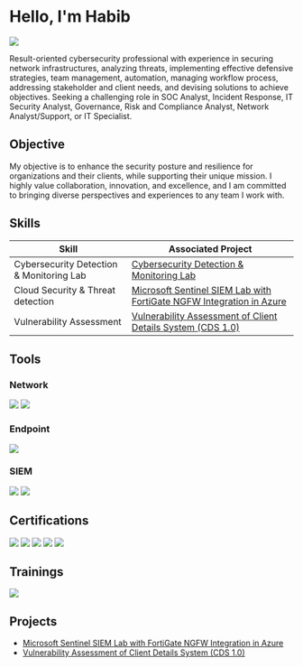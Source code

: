 # Hello, I'm Habib
<a href="mailto:mustaphahabib2@gmail.com"><img src="https://img.shields.io/badge/-Email-D14836?&style=for-the-badge&logo=Gmail&logoColor=white" /></a>


Result-oriented cybersecurity professional with experience in securing network infrastructures, analyzing threats, implementing effective defensive strategies, team management,  automation, managing workflow process, addressing stakeholder and client needs, and devising solutions to achieve objectives. Seeking a challenging role in SOC Analyst, Incident Response, IT Security Analyst, Governance, Risk and Compliance Analyst, Network Analyst/Support, or IT Specialist.

## Objective

My objective is to enhance the security posture and resilience for organizations and their clients, while supporting their unique mission. I highly value collaboration, innovation, and excellence, and I am committed to bringing diverse perspectives and experiences to any team I work with.

## Skills

| Skill                                         | Associated Project         |
|-----------------------------------------------|----------------------------|
| Cybersecurity Detection & Monitoring Lab | <a href="https://github.com/CyberBibs/Home-Lab">Cybersecurity Detection & Monitoring Lab</a>|
| Cloud Security & Threat detection        | <a href="https://github.com/CyberBibs/Microsoft-Sentinel-SIEM-Lab-with-FortiGate-NGFW-Integration-in-Azure">Microsoft Sentinel SIEM Lab with FortiGate NGFW Integration in Azure </a>|
| Vulnerability Assessment | <a href="https://github.com/CyberBibs/Vulnerability-Analysis-of-Client-Details-System/tree/main">Vulnerability Assessment of Client Details System (CDS 1.0)</a>|


## Tools

### Network
<div>
    <img src="https://img.shields.io/badge/-Wireshark-1679A7?&style=for-the-badge&logo=Wireshark&logoColor=white" />
    <img src="https://img.shields.io/badge/-Snort-FF3366?&style=for-the-badge&logo=Snort&logoColor=white">
</div>

### Endpoint
<div>
    <img src="https://img.shields.io/badge/-Microsoft_Defender_for_Endpoint-00A4EF?&style=for-the-badge&logo=Microsoft&logoColor=white" />
</div>

### SIEM
<div>
    <img src="https://img.shields.io/badge/-Microsoft_Sentinel-0078D4?&style=for-the-badge&logo=Microsoft&logoColor=white" />
    <img src="https://img.shields.io/badge/-Splunk-000000?&style=for-the-badge&logo=Splunk&logoColor=white" />
</div>

## Certifications

<div>
<a href="https://www.credly.com/badges/b0c954fe-1e6c-4697-bbdf-df4799bc3ff0/public_url"><img src="https://img.shields.io/badge/-Security%2B-FF0000?&style=for-the-badge&logo=CompTIA&logoColor=white" /></a>
<a href=""><img src="https://img.shields.io/badge/-Microsoft%20SC--200-0078D4?&style=for-the-badge&logo=Microsoft&logoColor=white" /></a>
<a href="https://www.credly.com/badges/74090c6e-76af-4546-ad5f-498f53f9c716/public_url"><img src="https://img.shields.io/badge/-ISC2%20Certified%20in%20Cyber%20Security-008C44?&style=for-the-badge&logo=ISC2&logoColor=white" /></a>
<a href="https://www.credly.com/badges/6339da5d-38c9-4697-bff7-afbf14c56725/public_url"><img src="https://img.shields.io/badge/-Fortinet%20Certified%20Associate%20Cybersecurity-EE3124?&style=for-the-badge&logo=Fortinet&logoColor=white" /></a>
<a href=""><img src="https://img.shields.io/badge/-TryHackMe%20SOC%20Level%201-5A0FC8?&style=for-the-badge&logo=TryHackMe&logoColor=white" /></a>
</div>

## Trainings

<div>
<a href="https://www.qualys.com/apps/vulnerability-management/"><img src="https://img.shields.io/badge/-Qualys%20VM%20Foundation-0073e6?style=for-the-badge&logo=Qualys&logoColor=white" />
</a>
</div>

## Projects
- <a href="https://github.com/CyberBibs/Microsoft-Sentinel-SIEM-Lab-with-FortiGate-NGFW-Integration-in-Azure">Microsoft Sentinel SIEM Lab with FortiGate NGFW Integration in Azure </a>
- <a href="https://github.com/CyberBibs/Vulnerability-Analysis-of-Client-Details-System/tree/main">Vulnerability Assessment of Client Details System (CDS 1.0)</a>
